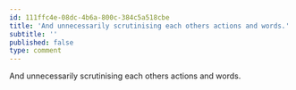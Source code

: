 ```yaml
---
id: 111ffc4e-08dc-4b6a-800c-384c5a518cbe
title: 'And unnecessarily scrutinising each others actions and words.'
subtitle: ''
published: false
type: comment
---
```




And unnecessarily scrutinising each others actions and words.

